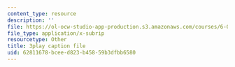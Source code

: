 ```yaml
---
content_type: resource
description: ''
file: https://ol-ocw-studio-app-production.s3.amazonaws.com/courses/6-01sc-introduction-to-electrical-engineering-and-computer-science-i-spring-2011/62811678bceed823b45859b3dfbb6580_3S4cNfl0YF0.srt
file_type: application/x-subrip
resourcetype: Other
title: 3play caption file
uid: 62811678-bcee-d823-b458-59b3dfbb6580
---
```

